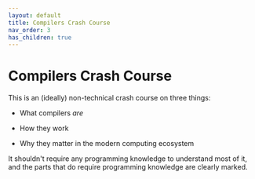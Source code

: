 ```yaml
---
layout: default
title: Compilers Crash Course
nav_order: 3
has_children: true
---
```


# Compilers Crash Course
This is an (ideally) non-technical crash course on three things:

- What compilers *are*

- How they work

- Why they matter in the modern computing ecosystem

It shouldn't require any programming knowledge to understand
most of it, and the parts that do require programming knowledge
are clearly marked.
